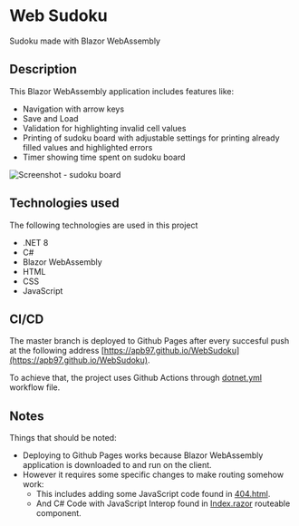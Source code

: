 # Web Sudoku
Sudoku made with Blazor WebAssembly

## Description

This Blazor WebAssembly application includes features like:
- Navigation with arrow keys
- Save and Load
- Validation for highlighting invalid cell values
- Printing of sudoku board with adjustable settings for printing already filled values and highlighted errors
- Timer showing time spent on sudoku board

![Screenshot - sudoku board](https://github.com/user-attachments/assets/68eca74d-6ba5-4596-8d90-e6dea4554692)

## Technologies used

The following technologies are used in this project
- .NET 8
- C#
- Blazor WebAssembly
- HTML
- CSS
- JavaScript

## CI/CD

The master branch is deployed to Github Pages after every succesful push at the following address [https://apb97.github.io/WebSudoku](https://apb97.github.io/WebSudoku).

To achieve that, the project uses Github Actions through [dotnet.yml](.github/workflows/dotnet.yml) workflow file.

## Notes

Things that should be noted:
- Deploying to Github Pages works because Blazor WebAssembly application is downloaded to and run on the client.
- However it requires some specific changes to make routing somehow work:
  - This includes adding some JavaScript code found in
  [404.html](WebSudoku/wwwroot/404.html).
  - And C# Code with JavaScript Interop found in [Index.razor](WebSudoku/Pages/Index.razor) routeable component.

